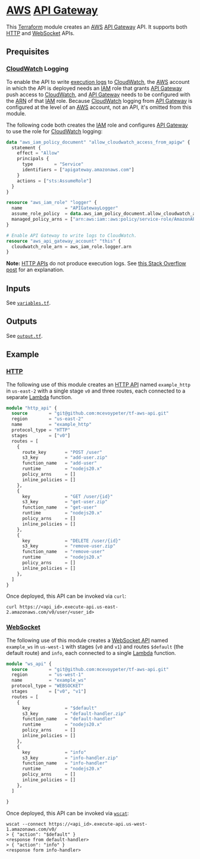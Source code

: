 # [AWS] [API Gateway]

This [Terraform] module creates an [AWS] [API Gateway] API. It supports both [HTTP][http-api] and [WebSocket][ws-api] APIs.

## Prequisites

### [CloudWatch] Logging

To enable the API to write [execution logs](https://docs.aws.amazon.com/apigateway/latest/developerguide/set-up-logging.html) to [CloudWatch], the [AWS] account in which the API is deployed needs an [IAM] role that grants [API Gateway] push access to [CloudWatch], and [API Gateway] needs to be configured with the [ARN] of that [IAM] role. Because [CloudWatch] logging from [API Gateway] is configured at the level of an [AWS] account, not an API, it's omitted from this module.

The following code both creates the [IAM] role and configures [API Gateway] to use the role for [CloudWatch] logging:

```terraform
data "aws_iam_policy_document" "allow_cloudwatch_access_from_apigw" {
  statement {
    effect = "Allow"
    principals {
      type        = "Service"
      identifiers = ["apigateway.amazonaws.com"]
    }
    actions = ["sts:AssumeRole"]
  }
}

resource "aws_iam_role" "logger" {
  name                = "APIGatewayLogger"
  assume_role_policy  = data.aws_iam_policy_document.allow_cloudwatch_access_from_apigw.json
  managed_policy_arns = ["arn:aws:iam::aws:policy/service-role/AmazonAPIGatewayPushToCloudWatchLogs"]
}

# Enable API Gateway to write logs to CloudWatch.
resource "aws_api_gateway_account" "this" {
  cloudwatch_role_arn = aws_iam_role.logger.arn
}
```

**Note:** [HTTP APIs][http-api] do not produce execution logs. See [this Stack Overflow post](https://stackoverflow.com/a/62546187) for an explanation.

## Inputs

See [`variables.tf`](variables.tf).

## Outputs

See [`output.tf`](output.tf).

## Example

### [HTTP][http-api]

The following use of this module creates an [HTTP API][http-api] named `example_http` in `us-east-2` with a single stage `v0` and three routes, each connected to a separate [Lambda] function.

```terraform
module "http_api" {
  source        = "git@github.com:mcevoypeter/tf-aws-api.git"
  region        = "us-east-2"
  name          = "example_http"
  protocol_type = "HTTP"
  stages        = ["v0"]
  routes = [
    {
      route_key       = "POST /user"
      s3_key          = "add-user.zip"
      function_name   = "add-user"
      runtime         = "nodejs20.x"
      policy_arns     = []
      inline_policies = []
    },
    {
      key             = "GET /user/{id}"
      s3_key          = "get-user.zip"
      function_name   = "get-user"
      runtime         = "nodejs20.x"
      policy_arns     = []
      inline_policies = []
    },
    {
      key             = "DELETE /user/{id}"
      s3_key          = "remove-user.zip"
      function_name   = "remove-user"
      runtime         = "nodejs20.x"
      policy_arns     = []
      inline_policies = []
    },
  ]
}
```

Once deployed, this API can be invoked via `curl`:

```console
curl https://<api_id>.execute-api.us-east-2.amazonaws.com/v0/user/<user_id>
```

### [WebSocket][ws-api]

The following use of this module creates a [WebSocket API][ws-api] named `example_ws` in `us-west-1` with stages (`v0` and `v1`) and routes `$default` (the default route) and `info`, each connected to a single [Lambda] function.

```terraform
module "ws_api" {
  source        = "git@github.com:mcevoypeter/tf-aws-api.git"
  region        = "us-west-1"
  name          = "example_ws"
  protocol_type = "WEBSOCKET"
  stages        = ["v0", "v1"]
  routes = [
    {
      key             = "$default"
      s3_key          = "default-handler.zip"
      function_name   = "default-handler"
      runtime         = "nodejs20.x"
      policy_arns     = []
      inline_policies = []
    },
    {
      key             = "info"
      s3_key          = "info-handler.zip"
      function_name   = "info-handler"
      runtime         = "nodejs20.x"
      policy_arns     = []
      inline_policies = []
    },
  ]

}
```

Once deployed, this API can be invoked via [`wscat`](https://github.com/websockets/wscat):

```console
wscat --connect https://<api_id>.execute-api.us-west-1.amazonaws.com/v0/
> { "action": "$default" }
<response from default-handler>
> { "action": "info" }
<response form info-handler>
```

[API Gateway]: https://aws.amazon.com/api-gateway
[ARN]: https://docs.aws.amazon.com/IAM/latest/UserGuide/reference-arns.html
[AWS]: https://aws.amazon.com/
[CloudWatch]: https://aws.amazon.com/cloudwatch/
[http-api]: https://docs.aws.amazon.com/apigateway/latest/developerguide/http-api.html
[IAM]: https://aws.amazon.com/iam/
[Lambda]: https://aws.amazon.com/lambda/
[S3]: https://aws.amazon.com/s3/
[Terraform]: https://www.terraform.io/
[ws-api]: https://docs.aws.amazon.com/apigateway/latest/developerguide/apigateway-websocket-api.html
